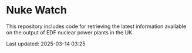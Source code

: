 # Nuke Watch

This repository includes code for retrieving the latest information available on the output of EDF nuclear power plants in the UK.

Last updated: 2025-03-14 03:25